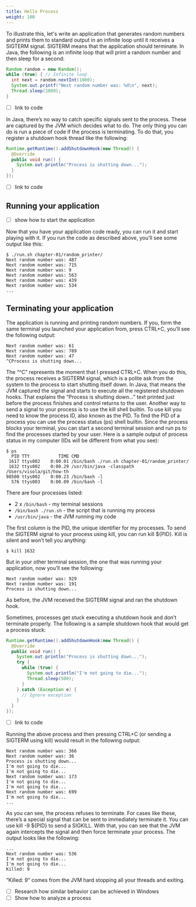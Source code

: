 ```yaml
---
title: Hello Process
weight: 100
---
```


To illustrate this, let's write an application that generates random numbers and prints them to standard output in an infinite loop until it receives a SIGTERM signal. SIGTERM means that the application should terminate.
In Java, the following is an infinite loop that will print a random number and then sleep for a second:

```java
Random random = new Random();
while (true) { // Infinite loop
  int next = random.nextInt(1000);
  System.out.printf("Next random number was: %d\n", next);
  Thread.sleep(1000);
}
```
- [ ] link to code

In Java, there’s no way to catch specific signals sent to the process. These are captured by the JVM which decides what to do. The only thing you can do is run a piece of code if the process is terminating. To do that, you register a shutdown hook thread like the following:

```java
Runtime.getRuntime().addShutdownHook(new Thread() {
  @Override
  public void run() {
    System.out.println("Process is shutting down...");
  }
});
```
- [ ] link to code

## Running your application

- [ ] show how to start the application

Now that you have your application code ready, you can run it and start playing with it. If you run the code as described above, you’ll see some output like this:

```shell
$ ./run.sh chapter-01/random_printer/
Next random number was: 487
Next random number was: 715
Next random number was: 9
Next random number was: 563
Next random number was: 439
Next random number was: 534
...
```

## Terminating your application

The application is running and printing random numbers. If you, form the same terminal you launched your application from, press CTRL+C, you’ll see the following output:

```text
Next random number was: 61
Next random number was: 789
Next random number was: 47
^CProcess is shutting down...
```

The “^C” represents the moment that I pressed CTRL+C. When you do this, the process receives a SIGTERM signal, which is a polite ask from the system to the process to start shutting itself down. In Java, that means the JVM captured the signal and starts to execute all the registered shutdown hooks. That explains the “Process is shutting down...” text printed just before the process finishes and control returns to the user.
Another way to send a signal to your process is to use the kill shell builtin. To use kill you need to know the process ID, also known as the PID. To find the PID of a process you can use the process status (ps) shell builtin. Since the process blocks your terminal, you can start a second terminal session and run ps to find the processes started by your user. Here is a sample output of process status in my computer (IDs will be different from what you see):

```shell
$ ps
  PID TTY           TIME CMD
 1617 ttys002    0:00.01 /bin/bash ./run.sh chapter-01/random_printer/
 1632 ttys002    0:00.29 /usr/bin/java -classpath /Users/visola/git/how-th
98500 ttys002    0:00.23 /bin/bash -l
  576 ttys003    0:00.09 /bin/bash -l
```

There are four processes listed:
- 2 x `/bin/bash` - my terminal sessions
- `/bin/bash ./run.sh` - the script that is running my process
- `/usr/bin/java` - the JVM running my code

The first column is the PID, the unique identifier for my processes. To send the SIGTERM signal to your process using kill, you can run kill ${PID}. Kill is silent and won’t tell you anything:

```shell
$ kill 1632
```

But in your other terminal session, the one that was running your application, now you’ll see the following:

```text
Next random number was: 929
Next random number was: 191
Process is shutting down...
```

As before, the JVM received the SIGTERM signal and ran the shutdown hook.

Sometimes, processes get stuck executing a shutdown hook and don’t terminate properly. The following is a sample shutdown hook that would get a process stuck:

```java
Runtime.getRuntime().addShutdownHook(new Thread() {
  @Override
  public void run() {
    System.out.println("Process is shutting down...");
    try {
      while (true) {
        System.out.println("I'm not going to die...");
        Thread.sleep(500);
      }
    } catch (Exception e) {
      // Ignore exception
    }
  }
});

```
- [ ] link to code

Running the above process and then pressing CTRL+C (or sending a SIGTERM using kill) would result in the following output:

```text
Next random number was: 366
Next random number was: 36
Process is shutting down...
I'm not going to die...
I'm not going to die...
Next random number was: 173
I'm not going to die...
I'm not going to die...
Next random number was: 699
I'm not going to die...
...
```

As you can see, the process refuses to terminate. For cases like these, there’s a special signal that can be sent to immediately terminate it. You can use kill -9 ${PID} to send a SIGKILL. With that, you can see that the JVM again intercepts the signal and then force terminate your process. The output looks like the following:

```text
...
Next random number was: 536
I'm not going to die...
I'm not going to die...
Killed: 9
```

“Killed: 9” comes from the JVM hard stopping all your threads and exiting.

- [ ] Research how similar behavior can be achieved in Windows
- [ ] Show how to analyze a process
